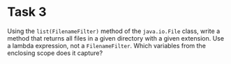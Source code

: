 # Task 3
Using the `list(FilenameFilter)` method of the `java.io.File` class, write a method that returns all files in a given 
directory with a given extension. Use a lambda expression, not a `FilenameFilter`. Which variables from the enclosing 
scope does it capture?